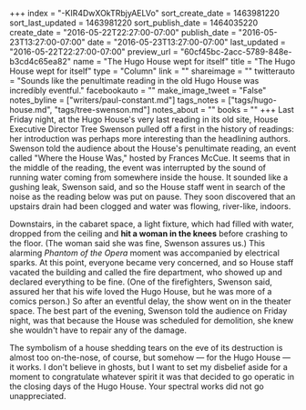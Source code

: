+++
index = "-KIR4DwXOkTRbjyAELVo"
sort_create_date = 1463981220
sort_last_updated = 1463981220
sort_publish_date = 1464035220
create_date = "2016-05-22T22:27:00-07:00"
publish_date = "2016-05-23T13:27:00-07:00"
date = "2016-05-23T13:27:00-07:00"
last_updated = "2016-05-22T22:27:00-07:00"
preview_url = "60cf45bc-2acc-5789-848e-b3cd4c65ea82"
name = "The Hugo House wept for itself"
title = "The Hugo House wept for itself"
type = "Column"
link = ""
shareimage = ""
twitterauto = "Sounds like the penultimate reading in the old Hugo House was incredibly eventful."
facebookauto = ""
make_image_tweet = "False"
notes_byline = ["writers/paul-constant.md"]
tags_notes = ["tags/hugo-house.md", "tags/tree-swenson.md"]
notes_about = ""
books = ""
+++
Last Friday night, at the Hugo House's very last reading in its old site, House Executive Director Tree Swenson pulled off a first in the history of readings: her introduction was perhaps more interesting than the headlining authors. Swenson told the audience about the House's penultimate reading, an event called "Where the House Was," hosted by Frances McCue. It seems that in the middle of the reading, the event was interrupted by the sound of running water coming from somewhere inside the house. It sounded like a gushing leak, Swenson said, and so the House staff went in search of the noise as the reading below was put on pause. They soon discovered that an upstairs drain had been clogged and water was flowing, river-like, indoors.

Downstairs, in the cabaret space, a light fixture, which had filled with water, dropped from the ceiling and **hit a woman in the knees** before crashing to the floor. (The woman said she was fine, Swenson assures us.) This alarming *Phantom of the Opera* moment was accompanied by electrical sparks. At this point, everyone became very concerned, and so House staff vacated the building and called the fire department, who showed up and declared everything to be fine. (One of the firefighters, Swenson said, assured her that his wife loved the Hugo House, but he was more of a comics person.) So after an eventful delay, the show went on in the theater space. The best part of the evening, Swenson told the audience on Friday night, was that because the House was scheduled for demolition, she knew she wouldn't have to repair any of the damage.

The symbolism of a house shedding tears on the eve of its destruction is almost too on-the-nose, of course, but somehow — for the Hugo House — it works. I don't believe in ghosts, but I want to set my disbelief aside for a moment to congratulate whatever spirit it was that decided to go operatic in the closing days of the Hugo House. Your spectral works did not go unappreciated.
